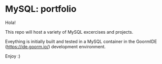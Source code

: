 # MySQL: portfolio

Hola! 

This repo will host a variety of MySQL excercises and projects. 

Eveything is initially built and tested in a MySQL container in the GoormIDE (https://ide.goorm.io/) development environment. 

Enjoy :)
